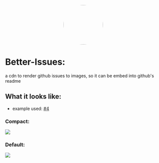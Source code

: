 <p align="center">
    <img style="border-radius: 100px" width="128" height="128" src="https://avatars0.githubusercontent.com/u/47723417?s=460&amp;u=10c488f1c4e0644b839df15ecefbfef2a9869305&amp;v=4">
</p>

# Better-Issues:

a cdn to render github issues to images, so it can be embed into github's readme

## What it looks like:

-   example used: [#4](https://github.com/xNaCly/better-issues/issues/1)

### Compact:

<img src="https://cdn.discordapp.com/attachments/638844015084568597/756826093440204820/render_issue.png">

### Default:
<kbd>
  <img src="https://cdn.discordapp.com/attachments/638844015084568597/756825268496236635/render_issue.png">
</kbd>
